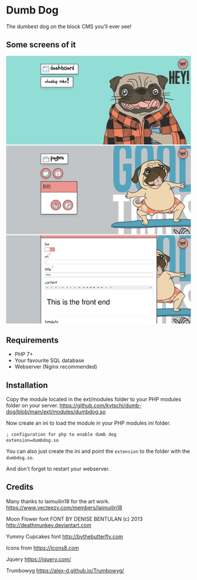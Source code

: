 # Dumb Dog
The dumbest dog on the block CMS you'll ever see!

## Some screens of it
![Snapshot](https://github.com/kytschi/dumb-dog/blob/main/screen-1.jpg)
![Snapshot](https://github.com/kytschi/dumb-dog/blob/main/screen-2.jpg)
![Snapshot](https://github.com/kytschi/dumb-dog/blob/main/screen-3.jpg)

## Requirements

* PHP 7+
* Your favourite SQL database
* Webserver (Nginx recommended)

## Installation

Copy the module located in the ext/modules folder to your PHP modules folder on your server.
https://github.com/kytschi/dumb-dog/blob/main/ext/modules/dumbdog.so

Now create an ini to load the module in your PHP modules ini folder.
```
; configuration for php to enable dumb dog
extension=dumbdog.so
```

You can also just create the ini and point the `extension` to the folder with the `dumbdog.so`.

And don't forget to restart your webserver.

## Credits
Many thanks to laimuilin18 for the art work.
https://www.vecteezy.com/members/laimuilin18

Moon Flower font
FONT BY DENISE BENTULAN (c) 2013
http://deathmunkey.deviantart.com

Yummy Cupcakes font
http://bythebutterfly.com

Icons from
https://icons8.com

Jquery
https://jquery.com/

Trumbowyg
https://alex-d.github.io/Trumbowyg/